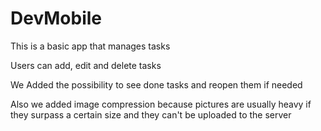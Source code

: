 # DevMobile

This is a basic app that manages tasks

Users can add, edit and delete tasks

We Added the possibility to see done tasks and reopen them if needed

Also we added image compression because pictures are usually heavy if they surpass a certain size and they can't be uploaded to the server
